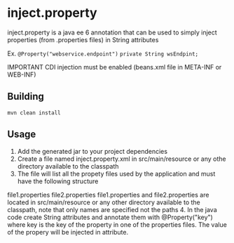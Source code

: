 # inject.property

inject.property is a java ee 6 annotation that can be used to simply inject properties (from .properties files) in String attributes

Ex.
`@Property("webservice.endpoint")`
`private String wsEndpint;`

IMPORTANT
CDI injection must be enabled (beans.xml file in META-INF or WEB-INF)

## Building
`mvn clean install`

## Usage
1. Add the generated jar to your project dependencies
2. Create a file named inject.property.xml in src/main/resource or any othe directory available to the classpath
3. The file will list all the propety files used by the application and must have the following structure
  <propertyfiles>
	  <propertyfile>file1.properties</propertyfile>
	  <propertyfile>file2.properties</propertyfile>
  </propertyfiles>
  file1.properties and file2.properties are located in src/main/resource or any other directory available to the classpath, note that only names are specified not the paths
4. In the java code create String attributes and annotate them with @Property("key") where key is the key of the property in one of the properties files. The value of the propery will be injected in attribute.
